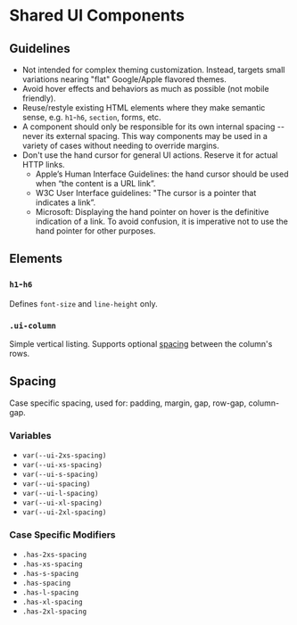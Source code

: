# Shared UI Components

## Guidelines

- Not intended for complex theming customization.
  Instead, targets small variations nearing "flat" Google/Apple flavored themes.
- Avoid hover effects and behaviors as much as possible (not mobile friendly).
- Reuse/restyle existing HTML elements where they make semantic sense, e.g. `h1`-`h6`, `section`, forms, etc.
- A component should only be responsible for its own internal spacing -- never its external spacing.
  This way components may be used in a variety of cases without needing to override margins.
- Don't use the hand cursor for general UI actions. Reserve it for actual HTTP links.
  - Apple’s Human Interface Guidelines: the hand cursor should be used when “the content is a URL link”.
  - W3C User Interface guidelines: "The cursor is a pointer that indicates a link”.
  - Microsoft: Displaying the hand pointer on hover is the definitive indication of a link.
    To avoid confusion, it is imperative not to use the hand pointer for other purposes.

## Elements

### `h1`-`h6`

Defines `font-size` and `line-height` only.

### `.ui-column`

Simple vertical listing. Supports optional [spacing](#spacing) between the column's rows.

## Spacing

Case specific spacing, used for: padding, margin, gap, row-gap, column-gap.

### Variables

- `var(--ui-2xs-spacing)`
- `var(--ui-xs-spacing)`
- `var(--ui-s-spacing)`
- `var(--ui-spacing)`
- `var(--ui-l-spacing)`
- `var(--ui-xl-spacing)`
- `var(--ui-2xl-spacing)`

### Case Specific Modifiers

- `.has-2xs-spacing`
- `.has-xs-spacing`
- `.has-s-spacing`
- `.has-spacing`
- `.has-l-spacing`
- `.has-xl-spacing`
- `.has-2xl-spacing`
